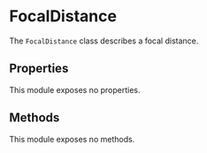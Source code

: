 # FocalDistance

The `FocalDistance` class describes a focal distance.

## Properties

This module exposes no properties.

## Methods

This module exposes no methods.


